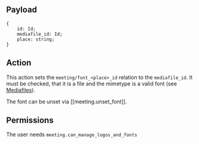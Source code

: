 ## Payload
```
{
    id: Id;
    mediafile_id: Id;
    place: string;
}
```

## Action
This action sets the `meeting/font_<place>_id` relation to the `mediafile_id`. It must be checked, that it is a file and the mimetype is a valid font (see [Mediafiles](https://github.com/OpenSlides/OpenSlides/wiki/Mediafiles)).

The font can be unset via [[meeting.unset_font]].

## Permissions
The user needs `meeting.can_manage_logos_and_fonts`
